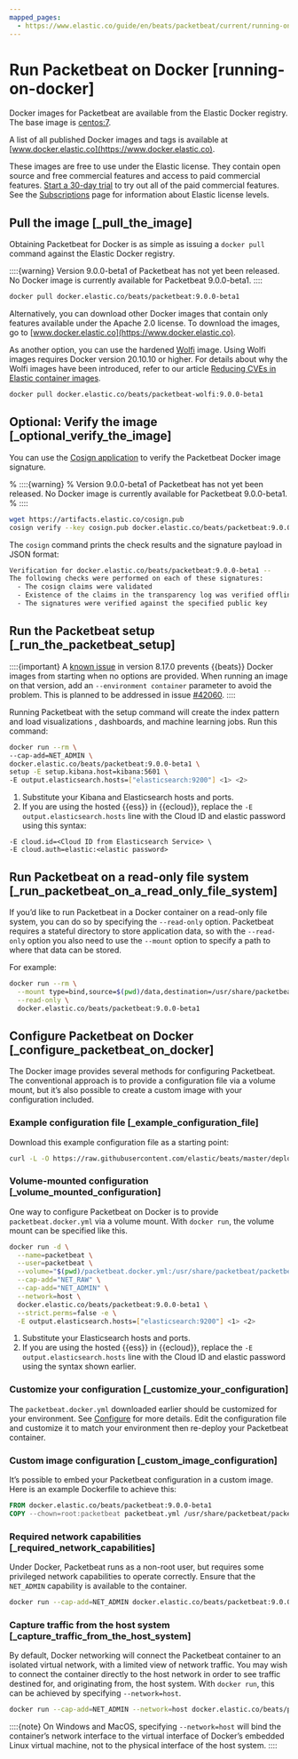 ```yaml
---
mapped_pages:
  - https://www.elastic.co/guide/en/beats/packetbeat/current/running-on-docker.html
---
```


# Run Packetbeat on Docker [running-on-docker]

Docker images for Packetbeat are available from the Elastic Docker registry. The base image is [centos:7](https://hub.docker.com/_/centos/).

A list of all published Docker images and tags is available at [www.docker.elastic.co](https://www.docker.elastic.co).

These images are free to use under the Elastic license. They contain open source and free commercial features and access to paid commercial features. [Start a 30-day trial](docs-content://deploy-manage/license/manage-your-license-in-self-managed-cluster.md) to try out all of the paid commercial features. See the [Subscriptions](https://www.elastic.co/subscriptions) page for information about Elastic license levels.

## Pull the image [_pull_the_image]

Obtaining Packetbeat for Docker is as simple as issuing a `docker pull` command against the Elastic Docker registry.

::::{warning}
Version 9.0.0-beta1 of Packetbeat has not yet been released. No Docker image is currently available for Packetbeat 9.0.0-beta1.
::::


```sh
docker pull docker.elastic.co/beats/packetbeat:9.0.0-beta1
```

Alternatively, you can download other Docker images that contain only features available under the Apache 2.0 license. To download the images, go to [www.docker.elastic.co](https://www.docker.elastic.co).

As another option, you can use the hardened [Wolfi](https://wolfi.dev/) image. Using Wolfi images requires Docker version 20.10.10 or higher. For details about why the Wolfi images have been introduced, refer to our article [Reducing CVEs in Elastic container images](https://www.elastic.co/blog/reducing-cves-in-elastic-container-images).

```bash
docker pull docker.elastic.co/beats/packetbeat-wolfi:9.0.0-beta1
```


## Optional: Verify the image [_optional_verify_the_image]

You can use the [Cosign application](https://docs.sigstore.dev/cosign/installation/) to verify the Packetbeat Docker image signature.

% ::::{warning}
% Version 9.0.0-beta1 of Packetbeat has not yet been released. No Docker image is currently available for Packetbeat 9.0.0-beta1.
% ::::


```sh
wget https://artifacts.elastic.co/cosign.pub
cosign verify --key cosign.pub docker.elastic.co/beats/packetbeat:9.0.0-beta1
```

The `cosign` command prints the check results and the signature payload in JSON format:

```sh
Verification for docker.elastic.co/beats/packetbeat:9.0.0-beta1 --
The following checks were performed on each of these signatures:
  - The cosign claims were validated
  - Existence of the claims in the transparency log was verified offline
  - The signatures were verified against the specified public key
```


## Run the Packetbeat setup [_run_the_packetbeat_setup]

::::{important}
A [known issue](https://github.com/elastic/beats/issues/42038) in version 8.17.0 prevents {{beats}} Docker images from starting when no options are provided. When running an image on that version, add an `--environment container` parameter to avoid the problem. This is planned to be addressed in issue [#42060](https://github.com/elastic/beats/pull/42060).
::::


Running Packetbeat with the setup command will create the index pattern and load visualizations , dashboards, and machine learning jobs.  Run this command:

```sh
docker run --rm \
--cap-add=NET_ADMIN \
docker.elastic.co/beats/packetbeat:9.0.0-beta1 \
setup -E setup.kibana.host=kibana:5601 \
-E output.elasticsearch.hosts=["elasticsearch:9200"] <1> <2>
```

1. Substitute your Kibana and Elasticsearch hosts and ports.
2. If you are using the hosted {{ess}} in {{ecloud}}, replace the `-E output.elasticsearch.hosts` line with the Cloud ID and elastic password using this syntax:


```shell
-E cloud.id=<Cloud ID from Elasticsearch Service> \
-E cloud.auth=elastic:<elastic password>
```


## Run Packetbeat on a read-only file system [_run_packetbeat_on_a_read_only_file_system]

If you’d like to run Packetbeat in a Docker container on a read-only file system, you can do so by specifying the `--read-only` option. Packetbeat requires a stateful directory to store application data, so with the `--read-only` option you also need to use the `--mount` option to specify a path to where that data can be stored.

For example:

```sh
docker run --rm \
  --mount type=bind,source=$(pwd)/data,destination=/usr/share/packetbeat/data \
  --read-only \
  docker.elastic.co/beats/packetbeat:9.0.0-beta1
```


## Configure Packetbeat on Docker [_configure_packetbeat_on_docker]

The Docker image provides several methods for configuring Packetbeat. The conventional approach is to provide a configuration file via a volume mount, but it’s also possible to create a custom image with your configuration included.

### Example configuration file [_example_configuration_file]

Download this example configuration file as a starting point:

```sh
curl -L -O https://raw.githubusercontent.com/elastic/beats/master/deploy/docker/packetbeat.docker.yml
```


### Volume-mounted configuration [_volume_mounted_configuration]

One way to configure Packetbeat on Docker is to provide `packetbeat.docker.yml` via a volume mount. With `docker run`, the volume mount can be specified like this.

```sh
docker run -d \
  --name=packetbeat \
  --user=packetbeat \
  --volume="$(pwd)/packetbeat.docker.yml:/usr/share/packetbeat/packetbeat.yml:ro" \
  --cap-add="NET_RAW" \
  --cap-add="NET_ADMIN" \
  --network=host \
  docker.elastic.co/beats/packetbeat:9.0.0-beta1 \
  --strict.perms=false -e \
  -E output.elasticsearch.hosts=["elasticsearch:9200"] <1> <2>
```

1. Substitute your Elasticsearch hosts and ports.
2. If you are using the hosted {{ess}} in {{ecloud}}, replace the `-E output.elasticsearch.hosts` line with the Cloud ID and elastic password using the syntax shown earlier.



### Customize your configuration [_customize_your_configuration]

The `packetbeat.docker.yml` downloaded earlier should be customized for your environment. See [Configure](/reference/packetbeat/configuring-howto-packetbeat.md) for more details. Edit the configuration file and customize it to match your environment then re-deploy your Packetbeat container.


### Custom image configuration [_custom_image_configuration]

It’s possible to embed your Packetbeat configuration in a custom image. Here is an example Dockerfile to achieve this:

```dockerfile
FROM docker.elastic.co/beats/packetbeat:9.0.0-beta1
COPY --chown=root:packetbeat packetbeat.yml /usr/share/packetbeat/packetbeat.yml
```


### Required network capabilities [_required_network_capabilities]

Under Docker, Packetbeat runs as a non-root user, but requires some privileged network capabilities to operate correctly. Ensure that the `NET_ADMIN` capability is available to the container.

```sh
docker run --cap-add=NET_ADMIN docker.elastic.co/beats/packetbeat:9.0.0-beta1
```


### Capture traffic from the host system [_capture_traffic_from_the_host_system]

By default, Docker networking will connect the Packetbeat container to an isolated virtual network, with a limited view of network traffic. You may wish to connect the container directly to the host network in order to see traffic destined for, and originating from, the host system. With `docker run`, this can be achieved by specifying `--network=host`.

```sh
docker run --cap-add=NET_ADMIN --network=host docker.elastic.co/beats/packetbeat:9.0.0-beta1
```

::::{note}
On Windows and MacOS, specifying `--network=host` will bind the container’s network interface to the virtual interface of Docker’s embedded Linux virtual machine, not to the physical interface of the host system.
::::




